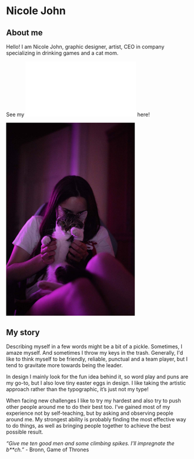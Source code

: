 # Nicole John

## About me

Hello! I am Nicole John, graphic designer, artist, CEO in company specializing in drinking games and a cat mom.

See my ![current project](case-study.md) here!

<img src="img/me-and-cat.jpg" width="350">

## My story

Describing myself in a few words might be a bit of a pickle. Sometimes, I amaze myself. And sometimes I throw my keys in the trash. Generally, I'd like to think myself to be friendly, reliable, punctual and a team player, but I tend to gravitate more towards being the leader.

In design I mainly look for the fun idea behind it, so word play and puns are my go-to, but I also love tiny easter eggs in design. I like taking the artistic approach rather than the typographic, it’s just not my type!

When facing new challenges I like to try my hardest and also try to push other people around me to do their best too. I’ve gained most of my experience not by self-teaching, but by asking and observing people around me. My strongest ability is probably finding the most effective way to do things, as well as bringing people together to achieve the best possible result.

*“Give me ten good men and some climbing spikes. I’ll impregnate the b**ch.”* - Bronn, Game of Thrones

